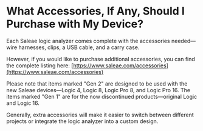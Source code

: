 # What Accessories, If Any, Should I Purchase with My Device?

Each Saleae logic analyzer comes complete with the accessories needed—wire harnesses, clips, a USB cable, and a carry case.

However, if you would like to purchase additional accessories, you can find the complete listing here: [https://www.saleae.com/accessories](https://www.saleae.com/accessories)

Please note that items marked "Gen 2" are designed to be used with the new Saleae devices—Logic 4, Logic 8, Logic Pro 8, and Logic Pro 16. The items marked "Gen 1" are for the now discontinued products—original Logic and Logic 16.

Generally, extra accessories will make it easier to switch between different projects or integrate the logic analyzer into a custom design.

